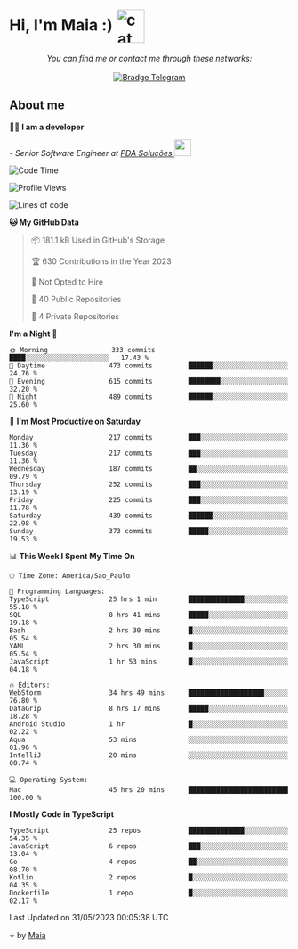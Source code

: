 <h1 align="left">Hi, I'm Maia :) 
<img src="https://emojis.slackmojis.com/emojis/images/1643509834/36299/black-cat.gif?1643509834" width="50" height="60" align="center"  alt="cat"/>
</h1>

<p align="center">
    <i>You can find me or contact me through these networks:</i>
    <br/><br/>
    <a href="https://t.me/mrootx" target="_blank">
        <img src="https://img.shields.io/badge/-Telegram-2CA5E0?logo=telegram&style=flat&logoColor=white" alt="Bradge Telegram" />
    </a>
</p>

## About me

:technologist: <strong>I am a developer</strong> <br>

<p><em> - Senior Software Engineer at <a href="https://pdasolucoes.com.br">PDA Soluções
</a><img src="https://media.giphy.com/media/WUlplcMpOCEmTGBtBW/giphy.gif" width="30"> 
</em></p>

<!--START_SECTION:waka-->
![Code Time](http://img.shields.io/badge/Code%20Time-2%2C698%20hrs%203%20mins-blue)

![Profile Views](http://img.shields.io/badge/Profile%20Views-1-blue)

![Lines of code](https://img.shields.io/badge/From%20Hello%20World%20I%27ve%20Written-486.7%20thousand%20lines%20of%20code-blue)

**🐱 My GitHub Data** 

> 📦 181.1 kB Used in GitHub's Storage 
 > 
> 🏆 630 Contributions in the Year 2023
 > 
> 🚫 Not Opted to Hire
 > 
> 📜 40 Public Repositories 
 > 
> 🔑 4 Private Repositories 
 > 
**I'm a Night 🦉** 

```text
🌞 Morning                333 commits         ████░░░░░░░░░░░░░░░░░░░░░   17.43 % 
🌆 Daytime                473 commits         ██████░░░░░░░░░░░░░░░░░░░   24.76 % 
🌃 Evening                615 commits         ████████░░░░░░░░░░░░░░░░░   32.20 % 
🌙 Night                  489 commits         ██████░░░░░░░░░░░░░░░░░░░   25.60 % 
```
📅 **I'm Most Productive on Saturday** 

```text
Monday                   217 commits         ███░░░░░░░░░░░░░░░░░░░░░░   11.36 % 
Tuesday                  217 commits         ███░░░░░░░░░░░░░░░░░░░░░░   11.36 % 
Wednesday                187 commits         ██░░░░░░░░░░░░░░░░░░░░░░░   09.79 % 
Thursday                 252 commits         ███░░░░░░░░░░░░░░░░░░░░░░   13.19 % 
Friday                   225 commits         ███░░░░░░░░░░░░░░░░░░░░░░   11.78 % 
Saturday                 439 commits         ██████░░░░░░░░░░░░░░░░░░░   22.98 % 
Sunday                   373 commits         █████░░░░░░░░░░░░░░░░░░░░   19.53 % 
```


📊 **This Week I Spent My Time On** 

```text
🕑︎ Time Zone: America/Sao_Paulo

💬 Programming Languages: 
TypeScript               25 hrs 1 min        ██████████████░░░░░░░░░░░   55.18 % 
SQL                      8 hrs 41 mins       █████░░░░░░░░░░░░░░░░░░░░   19.18 % 
Bash                     2 hrs 30 mins       █░░░░░░░░░░░░░░░░░░░░░░░░   05.54 % 
YAML                     2 hrs 30 mins       █░░░░░░░░░░░░░░░░░░░░░░░░   05.54 % 
JavaScript               1 hr 53 mins        █░░░░░░░░░░░░░░░░░░░░░░░░   04.18 % 

🔥 Editors: 
WebStorm                 34 hrs 49 mins      ███████████████████░░░░░░   76.80 % 
DataGrip                 8 hrs 17 mins       █████░░░░░░░░░░░░░░░░░░░░   18.28 % 
Android Studio           1 hr                █░░░░░░░░░░░░░░░░░░░░░░░░   02.22 % 
Aqua                     53 mins             ░░░░░░░░░░░░░░░░░░░░░░░░░   01.96 % 
IntelliJ                 20 mins             ░░░░░░░░░░░░░░░░░░░░░░░░░   00.74 % 

💻 Operating System: 
Mac                      45 hrs 20 mins      █████████████████████████   100.00 % 
```

**I Mostly Code in TypeScript** 

```text
TypeScript               25 repos            ██████████████░░░░░░░░░░░   54.35 % 
JavaScript               6 repos             ███░░░░░░░░░░░░░░░░░░░░░░   13.04 % 
Go                       4 repos             ██░░░░░░░░░░░░░░░░░░░░░░░   08.70 % 
Kotlin                   2 repos             █░░░░░░░░░░░░░░░░░░░░░░░░   04.35 % 
Dockerfile               1 repo              █░░░░░░░░░░░░░░░░░░░░░░░░   02.17 % 
```




 Last Updated on 31/05/2023 00:05:38 UTC
<!--END_SECTION:waka-->

⭐️ by [Maia](https://github.com/gabrielmaialva33/)


